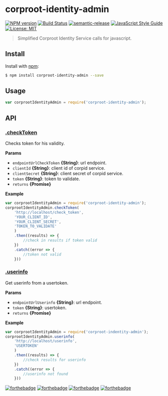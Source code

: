 # corproot-identity-admin
[![NPM version](https://img.shields.io/npm/v/corproot-identity-admin.svg?style=flat)](https://www.npmjs.com/package/corproot-identity-admin)
[![Build Status](https://travis-ci.org/Wenish/corproot-identity-admin.svg?branch=master)](https://travis-ci.org/Wenish/corproot-identity-admin)
[![semantic-release](https://img.shields.io/badge/%20%20%F0%9F%93%A6%F0%9F%9A%80-semantic--release-e10079.svg)](https://github.com/semantic-release/semantic-release)
[![JavaScript Style Guide](https://img.shields.io/badge/code_style-standard-brightgreen.svg)](https://standardjs.com)
[![License: MIT](https://img.shields.io/badge/License-MIT-yellow.svg)](https://opensource.org/licenses/MIT)

> Simplified Corproot Identity Service calls for javascript.

## Install

Install with [npm](https://www.npmjs.com/):

```sh
$ npm install corproot-identity-admin --save
```

## Usage

```js
var corprootIdentityAdmin = require('corproot-identity-admin');
```

## API

### [.checkToken](./src/checkToken/checkToken.js)

Checks token for his validity.

**Params**

* `endpointUrlCheckToken` **{String}**: url endpoint.
* `clientId` **{String}**: client id of corpid service.
* `clientSecret` **{String}**: client secret of corpid service.
* `token` **{String}**: token to validate.
* `returns` **{Promise}**

**Example**

```js
var corprootIdentityAdmin = require('corproot-identity-admin');
corprootIdentityAdmin.checkToken(
    'http://localhost/check_token',
    'YOUR_CLIENT_ID',
    'YOUR_CLIENT_SECRET',
    'TOKEN_TO_VALIDATE'
    )
    .then((results) => {
        //check in results if token valid
    })
    .catch((error => {
        //token not valid
    }))
```

### [.userinfo](./src/userinfo/userinfo.js)

Get userinfo from a usertoken.

**Params**

* `endpointUrlUserinfo` **{String}**: url endpoint.
* `token` **{String}**: usertoken.
* `returns` **{Promise}**

**Example**

```js
var corprootIdentityAdmin = require('corproot-indentity-admin');
corprootIdentityAdmin.userinfo(
    'http://localhost/userinfo',
    'USERTOKEN'
    )
    .then((results) => {
        //check results for userinfo
    })
    .catch((error => {
        //userinfo not found
    }))
```

[![forthebadge](https://forthebadge.com/images/badges/built-with-grammas-recipe.svg)](https://forthebadge.com)
[![forthebadge](https://forthebadge.com/images/badges/made-with-javascript.svg)](https://forthebadge.com)
[![forthebadge](https://forthebadge.com/images/badges/powered-by-water.svg)](https://forthebadge.com)
[![forthebadge](https://forthebadge.com/images/badges/certified-snoop-lion.svg)](https://forthebadge.com)